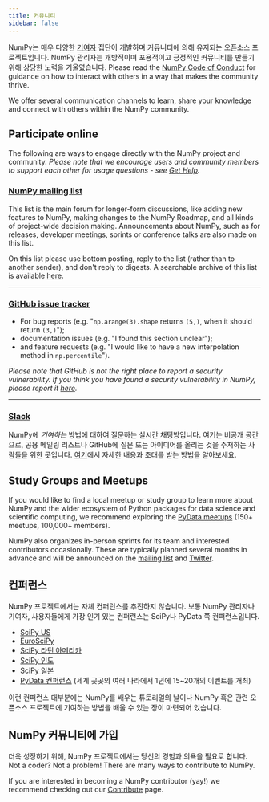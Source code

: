```yaml
---
title: 커뮤니티
sidebar: false
---
```


NumPy는 매우 다양한 [기여자](/gallery/team.html) 집단이 개발하며 커뮤니티에 의해 유지되는 오픈소스 프로젝트입니다. NumPy 관리자는 개방적이며 포용적이고 긍정적인 커뮤니티를 만들기 위해 상당한 노력을 기울였습니다. Please read the [NumPy Code of Conduct](/code-of-conduct) for guidance on how to interact with others in a way that makes the community thrive.

We offer several communication channels to learn, share your knowledge and connect with others within the NumPy community.


## Participate online

The following are ways to engage directly with the NumPy project and community. _Please note that we encourage users and community members to support each other for usage questions - see [Get Help](/gethelp)._


### [NumPy mailing list](https://mail.python.org/mailman/listinfo/numpy-discussion)

This list is the main forum for longer-form discussions, like adding new features to NumPy, making changes to the NumPy Roadmap, and all kinds of project-wide decision making. Announcements about NumPy, such as for releases, developer meetings, sprints or conference talks are also made on this list.

On this list please use bottom posting, reply to the list (rather than to another sender), and don't reply to digests. A searchable archive of this list is available [here](http://numpy-discussion.10968.n7.nabble.com/).

***

### [GitHub issue tracker](https://github.com/numpy/numpy/issues)

- For bug reports (e.g. "`np.arange(3).shape` returns `(5,)`, when it should return `(3,)`");
- documentation issues (e.g. "I found this section unclear");
- and feature requests (e.g. "I would like to have a new interpolation method in `np.percentile`").

_Please note that GitHub is not the right place to report a security vulnerability. If you think you have found a security vulnerability in NumPy, please report it [here](https://tidelift.com/docs/security)._

***

### [Slack](https://numpy-team.slack.com)

NumPy에 _기여하는_ 방법에 대하여 질문하는 실시간 채팅방입니다. 여기는 비공개 공간으로, 공용 메일링 리스트나 GitHub에 질문 또는 아이디어를 올리는 것을 주저하는 사람들을 위한 곳입니다. [여기](https://numpy.org/devdocs/dev/index.html#contributing-to-numpy)에서 자세한 내용과 초대를 받는 방법을 알아보세요.


## Study Groups and Meetups

If you would like to find a local meetup or study group to learn more about NumPy and the wider ecosystem of Python packages for data science and scientific computing, we recommend exploring the [PyData meetups](https://www.meetup.com/pro/pydata/) (150+ meetups, 100,000+ members).

NumPy also organizes in-person sprints for its team and interested contributors occasionally. These are typically planned several months in advance and will be announced on the [mailing list](https://mail.python.org/mailman/listinfo/numpy-discussion) and [Twitter](https://twitter.com/numpy_team).


## 컨퍼런스

NumPy 프로젝트에서는 자체 컨퍼런스를 추진하지 않습니다. 보통 NumPy 관리자나 기여자, 사용자들에게 가장 인기 있는 컨퍼런스는 SciPy나 PyData 쪽 컨퍼런스입니다.

- [SciPy US](https://conference.scipy.org)
- [EuroSciPy](https://www.euroscipy.org)
- [SciPy 라틴 아메리카](https://www.scipyla.org)
- [SciPy 인도](https://scipy.in)
- [SciPy 일본](https://conference.scipy.org)
- [PyData 컨퍼런스](https://pydata.org/event-schedule/) (세계 곳곳의 여러 나라에서 1년에 15~20개의 이벤트를 개최)

이런 컨퍼런스 대부분에는 NumPy를 배우는 튜토리얼의 날이나 NumPy 혹은 관련 오픈소스 프로젝트에 기여하는 방법을 배울 수 있는 장이 마련되어 있습니다.


## NumPy 커뮤니티에 가입

더욱 성장하기 위해, NumPy 프로젝트에서는 당신의 경험과 의욕을 필요로 합니다. Not a coder? Not a problem! There are many ways to contribute to NumPy.

If you are interested in becoming a NumPy contributor (yay!) we recommend checking out our [Contribute](/contribute) page.

